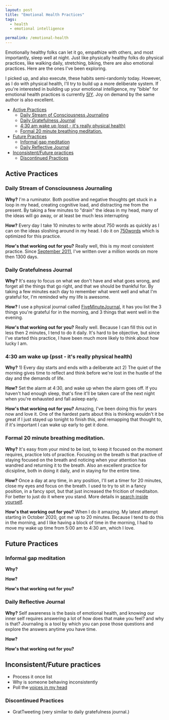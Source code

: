 ```yaml
---
layout: post
title: "Emotional Health Practices"
tags:
  - health
  - emotional intelligence

permalink: /emotional-health
---
```


Emotionally healthy folks can let it go, empathize with others, and most importantly, sleep well at night. Just like physically healthy folks do physical practices, like walking daily, stretching, biking, there are also emotional practices. Here are the ones I've been exploring.

I picked up, and also execute, these habits semi-randomly today. However, as I do with physical health, I'll try to build up a more deliberate system. If you're interested in building up your emotional intelligence, my "bible" for emotional health practices is currently [SIY](/search-inside-yourself). Joy on demand by the same author is also excellent.

<!-- prettier-ignore-start -->
<!-- vim-markdown-toc GFM -->

- [Active Practices](#active-practices)
    - [Daily Stream of Consciousness Journaling](#daily-stream-of-consciousness-journaling)
    - [Daily Gratefulness Journal](#daily-gratefulness-journal)
    - [4:30 am wake up (psst - it's really physical health)](#430-am-wake-up-psst---its-really-physical-health)
    - [Formal 20 minute breathing meditation.](#formal-20-minute-breathing-meditation)
- [Future Practices](#future-practices)
    - [Informal gap meditation](#informal-gap-meditation)
    - [Daily Reflective Journal](#daily-reflective-journal)
- [Inconsistent/Future practices](#inconsistentfuture-practices)
    - [Discontinued Practices](#discontinued-practices)

<!-- vim-markdown-toc -->
<!-- prettier-ignore-end -->

## Active Practices

### Daily Stream of Consciousness Journaling

**Why?** I'm a ruminator. Both positive and negative thoughts get stuck in a loop in my head, creating cognitive load, and distracting me from the present. By taking a few minutes to "drain" the ideas in my head, many of the ideas will go away, or at least be much less interrupting

**How?** Every day I take 10 minutes to write about 750 words as quickly as I can on the ideas sloshing around in my head. I do it on [750words](http://www.750words.com) which is optimized for this practice.

**How's that working out for you?** Really well, this is my most consistent practice. Since [September 2011](http://ighealth.blogspot.com/2012/01/750wordscom.html), I've written over a million words on more then 1300 days.

### Daily Gratefulness Journal

**Why?** It's easy to focus on what we don't have and what goes wrong, and forget all the things that go right, and that we should be thankful for. By taking a few minutes each day to remember what went well and what I'm grateful for, I'm reminded why my life is awesome.

**How?** I use a physical journal called [FiveMinuteJournal](http://www.FiveMinuteJournal.com), it has you list the 3 things you're grateful for in the morning, and 3 things that went well in the evening.

**How's that working out for you?** Really well. Because I can fill this out in less then 2 minutes, I tend to do it daily. It's hard to be objective, but since I've started this practice, I have been much more likely to think about how lucky I am.

### 4:30 am wake up (psst - it's really physical health)

**Why?** 1) Every day starts and ends with a deliberate act 2) The quiet of the morning gives time to reflect and think before we're lost in the hustle of the day and the demands of life.

**How?** Set the alarm at 4:30, and wake up when the alarm goes off. If you haven't had enough sleep, that's fine it'll be taken care of the next night when you're exhausted and fall asleep early.

**How's that working out for you?** Amazing, I've been doing this for years now and love it. One of the hardest parts about this is thinking wouldn't it be great if I just stayed up tonight to finish this, and remapping that thought to, if it's important I can wake up early to get it done.

### Formal 20 minute breathing meditation.

**Why?** It's easy from your mind to be lost, to keep it focused on the moment requires, practice lots of practice. Focusing on the breath is that practive of staying focused on the breath and noticing when your attention has wandred and returning it to the breath. Also an excellent practice for dicsipline, both in doing it daily, and in staying for the entire time.

**How?** Once a day at any time, in any position, I'll set a timer for 20 minutes, close my eyes and focus on the breath. I used to try to sit in a fancy position, in a fancy spot, but that just increased the fricition of meditaiton. For better to just do it where you stand. More details in [search inside yourself](siy).

**How's that working out for you?** When I do it amazing. My latest attempt starting in October 2020, got me up to 20 minutes. Because I tend to do this in the morning, and I like having a block of time in the morning, I had to move my wake up time from 5:00 am to 4:30 am, which I love.

## Future Practices

### Informal gap meditation

**Why?**

**How?**

**How's that working out for you?**

### Daily Reflective Journal

**Why?** Self awareness is the basis of emotional health, and knowing our inner self requires answering a lot of how does that make you feel? and why is that? Journaling is a tool by which you can pose those questions and explore the answers anytime you have time.

**How?**

**How's that working out for you?**

## Inconsistent/Future practices

- Process it once list
- Why is someone behaving inconsistently
- Poll the [voices in my head](/voices)

### Discontinued Practices

- GratTweeting (very similar to daily gratefulness journal.)
